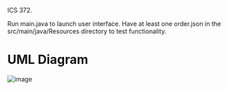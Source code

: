 ICS 372.

Run main.java to launch user interface. Have at least one order.json in the src/main/java/Resources directory to test functionality.

# UML Diagram

![image](https://www.plantuml.com/plantuml/png/VLL1RpCr4BtxLymjYM0RgCIXLGKDX8fKq1JI2Y74mTcT96wzzcBF1aBXlsFFhhFUglekaMVcpVFCUslbrfDqrDPQJ0v4ZR-UpnijJSnSbBQUbrfwNrHAxfsiXP1RJqwM19o7HH_-g3mDjPJzpcgD9IbhH0T_bCwZwuCxQwiLOTs7QrUXoyzBfuuXCv-8g-BBg-BoYykleBYt7fk3M45bpOI03igymby81h42ih35K2dR6WqfiuSNUPJGajBTlEX16JYWmmlnAu8_s5PNO8q-lMzCy6shD8McU9E7HfQlSX-QLxlyqWfzwLHWaE1GoxYmFwW6RElEH0TvnCy3YwHmbRPcpwDmd20TJHFRmTXln6Gkb25qEraYiC93c4ax9EytwmUlwaQZ4688uERVeaZQ3usSxcNdNnXGoHj80Cup8lUcjslXd3p50U5DhBSlWVxtFm0rHZ6NagJmwX-SpiH_Gg1fQtXIDJuR5U7BnMyRySFw-PUD-6dryFpq_IQYnXzNDl9Rt1QyhJ4wlnVdKyS-_h02kW0ZQuHhs92B-0B-RAKXHQUG2rGXqJXLHiHEMqdYC_183w5dsdLm_ooKZrPLNVNddc4Q-izqOyXZv9mo8_Fd3FkUVpPCnSb4ouML8ToZuqhFDaip3eko5Rob9qcjp_UaKpFQUnT4OOkk1xjkab9V1q0mAZPeot2cNYtFAf4bgHzpgUAjRTrlciXtiw7CRwUwwqlJiokxJ8osgIJXXgVd3R-rLgCqeIIhAhNalJc8rUcQtudvD6oVKdUV5e0nkGQS6CdGKu-L61dIlvAtW6pYCRv1fk3T-1HA-7TZ7GrvrY9nvE-BhRKnZllnm5oDTYbJslYu2TSV0qRbZzk3DgcQPkD_WrLUdF80cMULyesMfp4egwUBFmOC10kjXopxtI7vjrixDtiW3esC6NynGK1nYwPgQ_q_)
